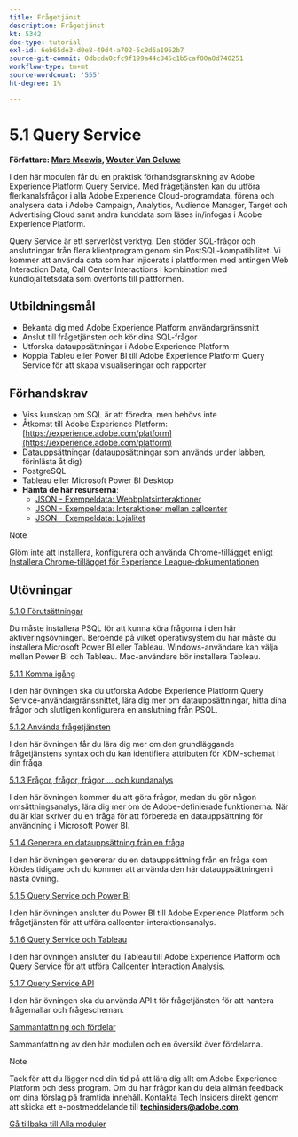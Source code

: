 ```yaml
---
title: Frågetjänst
description: Frågetjänst
kt: 5342
doc-type: tutorial
exl-id: 6eb65de3-d0e8-49d4-a702-5c9d6a1952b7
source-git-commit: 0dbcda0cfc9f199a44c845c1b5caf00a8d740251
workflow-type: tm+mt
source-wordcount: '555'
ht-degree: 1%

---
```


# 5.1 Query Service

**Författare: [Marc Meewis](https://www.linkedin.com/in/marcmeewis/), [Wouter Van Geluwe](https://www.linkedin.com/in/woutervangeluwe/)**

I den här modulen får du en praktisk förhandsgranskning av Adobe Experience Platform Query Service. Med frågetjänsten kan du utföra flerkanalsfrågor i alla Adobe Experience Cloud-programdata, förena och analysera data i Adobe Campaign, Analytics, Audience Manager, Target och Advertising Cloud samt andra kunddata som läses in/infogas i Adobe Experience Platform.

Query Service är ett serverlöst verktyg. Den stöder SQL-frågor och anslutningar från flera klientprogram genom sin PostSQL-kompatibilitet.
Vi kommer att använda data som har injicerats i plattformen med antingen Web Interaction Data, Call Center Interactions i kombination med kundlojalitetsdata som överförts till plattformen.

## Utbildningsmål

- Bekanta dig med Adobe Experience Platform användargränssnitt
- Anslut till frågetjänsten och kör dina SQL-frågor
- Utforska datauppsättningar i Adobe Experience Platform
- Koppla Tableu eller Power BI till Adobe Experience Platform Query Service för att skapa visualiseringar och rapporter

## Förhandskrav

- Viss kunskap om SQL är att föredra, men behövs inte
- Åtkomst till Adobe Experience Platform: [https://experience.adobe.com/platform](https://experience.adobe.com/platform)
- Datauppsättningar (datauppsättningar som används under labben, förinlästa åt dig)
- PostgreSQL
- Tableau eller Microsoft Power BI Desktop
- **Hämta de här resurserna**:
   - [JSON - Exempeldata: Webbplatsinteraktioner](./../../../assets/json/ee.json)
   - [JSON - Exempeldata: Interaktioner mellan callcenter](./../../../assets/json/callcenter.json)
   - [JSON - Exempeldata: Lojalitet](./../../../assets/json/loyalty.json)

>[!NOTE]
>
>Glöm inte att installera, konfigurera och använda Chrome-tillägget enligt [Installera Chrome-tillägget för Experience League-dokumentationen](../../gettingstarted/gettingstarted/ex1.md)

## Utövningar

[5.1.0 Förutsättningar](./ex0.md)

Du måste installera PSQL för att kunna köra frågorna i den här aktiveringsövningen. Beroende på vilket operativsystem du har måste du installera Microsoft Power BI eller Tableau. Windows-användare kan välja mellan Power BI och Tableau. Mac-användare bör installera Tableau.

[5.1.1 Komma igång](./ex1.md)

I den här övningen ska du utforska Adobe Experience Platform Query Service-användargränssnittet, lära dig mer om datauppsättningar, hitta dina frågor och slutligen konfigurera en anslutning från PSQL.

[5.1.2 Använda frågetjänsten](./ex2.md)

I den här övningen får du lära dig mer om den grundläggande frågetjänstens syntax och du kan identifiera attributen för XDM-schemat i din fråga.

[5.1.3 Frågor, frågor, frågor ... och kundanalys](./ex3.md)

I den här övningen kommer du att göra frågor, medan du gör någon omsättningsanalys, lära dig mer om de Adobe-definierade funktionerna. När du är klar skriver du en fråga för att förbereda en datauppsättning för användning i Microsoft Power BI.

[5.1.4 Generera en datauppsättning från en fråga](./ex4.md)

I den här övningen genererar du en datauppsättning från en fråga som kördes tidigare och du kommer att använda den här datauppsättningen i nästa övning.

[5.1.5 Query Service och Power BI](./ex5.md)

I den här övningen ansluter du Power BI till Adobe Experience Platform och frågetjänsten för att utföra callcenter-interaktionsanalys.

[5.1.6 Query Service och Tableau](./ex6.md)

I den här övningen ansluter du Tableau till Adobe Experience Platform och Query Service för att utföra Callcenter Interaction Analysis.

[5.1.7 Query Service API](./ex7.md)

I den här övningen ska du använda API:t för frågetjänsten för att hantera frågemallar och frågescheman.

[Sammanfattning och fördelar](./summary.md)

Sammanfattning av den här modulen och en översikt över fördelarna.

>[!NOTE]
>
>Tack för att du lägger ned din tid på att lära dig allt om Adobe Experience Platform och dess program. Om du har frågor kan du dela allmän feedback om dina förslag på framtida innehåll. Kontakta Tech Insiders direkt genom att skicka ett e-postmeddelande till **techinsiders@adobe.com**.

[Gå tillbaka till Alla moduler](../../../overview.md)
